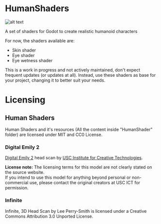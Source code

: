 # HumanShaders

![alt text](https://github.com/matmadness/HumanShaders/blob/main/splash_screen.png "Splash Screem")

A set of shaders for Godot to create realistic humanoid characters


For now, the shaders available are:

  - Skin shader
  - Eye shader
  - Eye wetness shader



This is a work in progress and not actively maintained, don't expect frequent updates (or updates at all). Instead, use these shaders as base for your project, changing it to better suit your needs.

# Licensing

## Human Shaders

Human Shaders and it's resources (All the content inside "HumanShader" folder) are licensed under MIT and CC0 License.


### Digital Emily 2
[Digital Emily 2](https://vgl.ict.usc.edu/Data/DigitalEmily2/) head scan by [USC Institute for Creative Technologies](https://ict.usc.edu/).

**License note:** The licensing terms for this model are not clearly stated on the source website.  
If you intend to use this model for anything beyond personal or non-commercial use, please contact the original creators at USC ICT for permission.


### Infinite
Infinite, 3D Head Scan by Lee Perry-Smith is licensed under a Creative Commons Attribution 3.0 Unported License.

